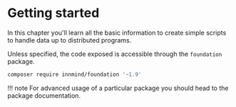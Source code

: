 # Getting started

In this chapter you'll learn all the basic information to create simple scripts to handle data up to distributed programs.

Unless specified, the code exposed is accessible through the `foundation` package.

```sh
composer require innmind/foundation '~1.9'
```

!!! note
    For advanced usage of a particular package you should head to the package documentation.
